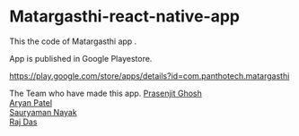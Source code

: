 # Matargasthi-react-native-app
This the code of Matargasthi app .

App is published in Google Playestore.

https://play.google.com/store/apps/details?id=com.panthotech.matargasthi

The Team who have made this app.
<a href="https://github.com/prasenjitghose36">Prasenjit Ghosh</a><br>
<a href="https://github.com/patelaryan7751">Aryan Patel</a><br>
<a href="https://github.com/sAURYAMAN777">Sauryaman Nayak</a><br>
<a href="https://github.com/rajdas2001">Raj Das</a><br>

